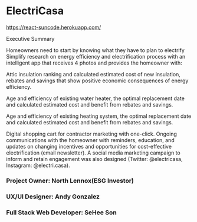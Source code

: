 # ElectriCasa

https://react-suncode.herokuapp.com/

Executive Summary

Homeowners need to start by knowing what they have to plan to electrify Simplify research on energy efficiency and electrification process with an intelligent app that receives 4 photos and provides the homeowner with:

Attic insulation ranking and calculated estimated cost of new insulation, rebates and savings that show positive economic consequences of energy efficiency.

Age and efficiency of existing water heater, the optimal replacement date and calculated estimated cost and benefit from rebates and savings.

Age and efficiency of existing heating system, the optimal replacement date and calculated estimated cost and benefit from rebates and savings.

Digital shopping cart for contractor marketing with one-click. Ongoing communications with the homeowner with reminders, education, and updates on changing incentives and opportunities for cost-effective electrification (email newsletter). A social media marketing campaign to inform and retain engagement was also designed (Twitter: @electricasa, Instagram: @electri.casa).

### Project Owner: North Lennox(ESG Investor) 
### UX/UI Designer: Andy Gonzalez
### Full Stack Web Developer: SeHee Son

